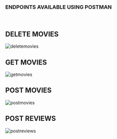 <h3>ENDPOINTS AVAILABLE USING POSTMAN</h3>
<br>
<h2>DELETE MOVIES</h2>

![deletemovies](https://github.com/user-attachments/assets/b8f88d29-2197-402e-b0f0-597919cc4acc)
<br>
<h2>GET MOVIES</h2>

![getmovies](https://github.com/user-attachments/assets/ce2af614-25e2-45f6-978d-cd17fa340872)
<br>
<h2>POST MOVIES</h2>

![postmovies](https://github.com/user-attachments/assets/9885e5cc-affe-488e-a3e7-c97b310e2dc4)
<br>
<h2>POST REVIEWS</h2>

![postreviews](https://github.com/user-attachments/assets/b42ed58e-0d0b-40c0-8cae-2ad3acc60cd9)
